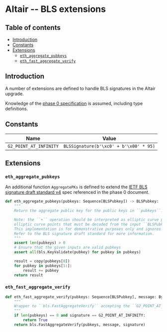 # Altair -- BLS extensions

## Table of contents

<!-- mdformat-toc start --slug=github --no-anchors --maxlevel=6 --minlevel=2 -->

- [Introduction](#introduction)
- [Constants](#constants)
- [Extensions](#extensions)
  - [`eth_aggregate_pubkeys`](#eth_aggregate_pubkeys)
  - [`eth_fast_aggregate_verify`](#eth_fast_aggregate_verify)

<!-- mdformat-toc end -->

## Introduction

A number of extensions are defined to handle BLS signatures in the Altair upgrade.

Knowledge of the [phase 0 specification](../phase0/beacon-chain.md) is assumed, including type definitions.

## Constants

| Name | Value |
| - | - |
| `G2_POINT_AT_INFINITY` | `BLSSignature(b'\xc0' + b'\x00' * 95)` |

## Extensions

### `eth_aggregate_pubkeys`

An additional function `AggregatePKs` is defined to extend the
[IETF BLS signature draft standard v4](https://tools.ietf.org/html/draft-irtf-cfrg-bls-signature-04)
spec referenced in the phase 0 document.

```python
def eth_aggregate_pubkeys(pubkeys: Sequence[BLSPubkey]) -> BLSPubkey:
    """
    Return the aggregate public key for the public keys in ``pubkeys``.

    Note: the ``+`` operation should be interpreted as elliptic curve point addition, which takes as input
    elliptic curve points that must be decoded from the input ``BLSPubkey``s.
    This implementation is for demonstrative purposes only and ignores encoding/decoding concerns.
    Refer to the BLS signature draft standard for more information.
    """
    assert len(pubkeys) > 0
    # Ensure that the given inputs are valid pubkeys
    assert all(bls.KeyValidate(pubkey) for pubkey in pubkeys)

    result = copy(pubkeys[0])
    for pubkey in pubkeys[1:]:
        result += pubkey
    return result
```

### `eth_fast_aggregate_verify`

```python
def eth_fast_aggregate_verify(pubkeys: Sequence[BLSPubkey], message: Bytes32, signature: BLSSignature) -> bool:
    """
    Wrapper to ``bls.FastAggregateVerify`` accepting the ``G2_POINT_AT_INFINITY`` signature when ``pubkeys`` is empty.
    """
    if len(pubkeys) == 0 and signature == G2_POINT_AT_INFINITY:
        return True
    return bls.FastAggregateVerify(pubkeys, message, signature)
```
